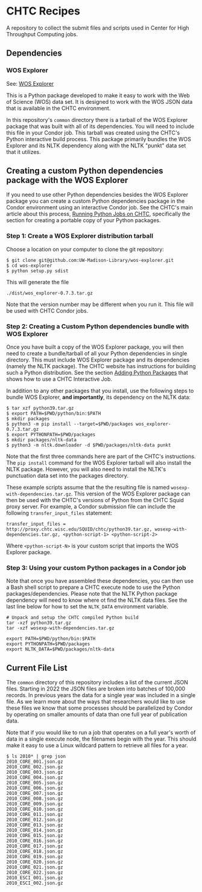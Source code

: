 # CHTC Recipes

A repository to collect the submit files and scripts used in Center for High Throughput Computing jobs.

## Dependencies

### WOS Explorer

See: [WOS Explorer](https://github.com/UW-Madison-Library/wos-explorer)

This is a Python package developed to make it easy to work with the Web of Science (WOS) data set. It is designed to work with the WOS JSON data that is available in the CHTC environment.

In this repository's `common` directory there is a tarball of the WOS Explorer package that was built with all of its dependencies. You will need to include this file in your Condor job. This tarball was created using the CHTC's Python interactive build process. This package primarily bundles the WOS Explorer and its NLTK dependency along with the NLTK "punkt" data set that it utilizes.

## Creating a custom Python dependencies package with the WOS Explorer

If you need to use other Python dependencies besides the WOS Explorer package you can create a custom Python dependencies package in the Condor environment using an interactive Condor job. See the CHTC's main article about this process, [Running Python Jobs on CHTC](https://chtc.cs.wisc.edu/uw-research-computing/python-jobs), specifically the section for creating a portable copy of your Python packages.

### Step 1: Create a WOS Explorer distribution tarball

Choose a location on your computer to clone the git repository:

```
$ git clone git@github.com:UW-Madison-Library/wos-explorer.git
$ cd wos-explorer
$ python setup.py sdist
```

This will generate the file

`./dist/wos_explorer-0.7.3.tar.gz`

Note that the version number may be different when you run it. This file will be used with CHTC Condor jobs.

### Step 2: Creating a Custom Python dependencies bundle with WOS Explorer

Once you have built a copy of the WOS Explorer package, you will then need to create a bundle/tarball of all your Python dependencies in single directory. This must include WOS Explorer package and its dependencies (namely the NLTK package). The CHTC website has instructions for building such a Python distribution. See the section [Adding Python Packages](https://chtc.cs.wisc.edu/uw-research-computing/python-jobs#build) that shows how to use a CHTC Interactive Job.

In addition to any other packages that you install, use the following steps to bundle WOS Explorer, **and importantly**, its dependency on the NLTK data:

```
$ tar xzf python39.tar.gz  
$ export PATH=$PWD/python/bin:$PATH  
$ mkdir packages  
$ python3 -m pip install --target=$PWD/packages wos_explorer-0.7.3.tar.gz  
$ export PYTHONPATH=$PWD/packages  
$ mkdir packages/nltk-data  
$ python3 -m nltk.downloader -d $PWD/packages/nltk-data punkt
```

Note that the first three commands here are part of the CHTC's instructions. The `pip install` command for the WOS Explorer tarball will also install the NLTK package. However, you will also need to install the NLTK's punctuation data set into the packages directory.

These example scripts assume that the the resulting file is named `wosexp-with-dependencies.tar.gz`. This version of the WOS Explorer package can then be used with the CHTC's versions of Python from the CHTC Squid proxy server. For example, a Condor submission file can include the following `transfer_input_files` statement:

```
transfer_input_files = http://proxy.chtc.wisc.edu/SQUID/chtc/python39.tar.gz, wosexp-with-dependencies.tar.gz, <python-script-1> <python-script-2>
```

Where `<python-script-N>` is your custom script that imports the WOS Explorer package.

### Step 3: Using your custom Python packages in a Condor job

Note that once you have assembled these dependencies, you can then use a Bash shell script to prepare a CHTC execute node to use the Python packages/dependencies. Please note that the NLTK Python package dependency will need to know where ot find the NLTK data files. See the last line below for how to set the `NLTK_DATA` environment variable.

```
# Unpack and setup the CHTC compiled Python build
tar -xzf python39.tar.gz
tar -xzf wosexp-with-dependencies.tar.gz

export PATH=$PWD/python/bin:$PATH
export PYTHONPATH=$PWD/packages
export NLTK_DATA=$PWD/packages/nltk-data
```

## Current File List

The `common` directory of this repository includes a list of the current JSON files. Starting in 2022 the JSON files are broken into batches of 100,000 records. In previous years the data for a single year was included in a single file. As we learn more about the ways that researchers would like to use these files we know that some processes should be parallelized by Condor by operating on smaller amounts of data than one full year of publication data.

Note that if you would like to run a job that operates on a full year's worth of data in a single execute node, the filenames begin with the year. This should make it easy to use a Linux wildcard pattern to retrieve all files for a year.

```
$ ls 2010* | grep json
2010_CORE_001.json.gz
2010_CORE_002.json.gz
2010_CORE_003.json.gz
2010_CORE_004.json.gz
2010_CORE_005.json.gz
2010_CORE_006.json.gz
2010_CORE_007.json.gz
2010_CORE_008.json.gz
2010_CORE_009.json.gz
2010_CORE_010.json.gz
2010_CORE_011.json.gz
2010_CORE_012.json.gz
2010_CORE_013.json.gz
2010_CORE_014.json.gz
2010_CORE_015.json.gz
2010_CORE_016.json.gz
2010_CORE_017.json.gz
2010_CORE_018.json.gz
2010_CORE_019.json.gz
2010_CORE_020.json.gz
2010_CORE_021.json.gz
2010_CORE_022.json.gz
2010_ESCI_001.json.gz
2010_ESCI_002.json.gz
```
